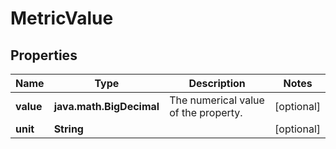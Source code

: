 

# MetricValue


## Properties

Name | Type | Description | Notes
------------ | ------------- | ------------- | -------------
**value** | **java.math.BigDecimal** | The numerical value of the property. |  [optional]
**unit** | **String** |  |  [optional]



